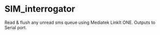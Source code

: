 # SIM_interrogator

Read &amp; flush any unread sms queue using Mediatek LinkIt ONE. 
Outputs to Serial port.
